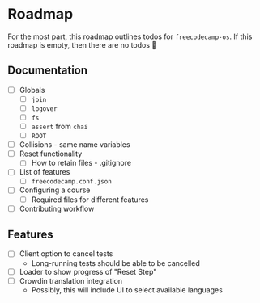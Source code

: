 # Roadmap

For the most part, this roadmap outlines todos for `freecodecamp-os`. If this roadmap is empty, then there are no todos 🎉

## Documentation

- [ ] Globals
  - [ ] `join`
  - [ ] `logover`
  - [ ] `fs`
  - [ ] `assert` from `chai`
  - [ ] `ROOT`
- [ ] Collisions - same name variables
- [ ] Reset functionality
  - [ ] How to retain files - .gitignore
- [ ] List of features
  - [ ] `freecodecamp.conf.json`
- [ ] Configuring a course
  - [ ] Required files for different features
- [ ] Contributing workflow

## Features

- [ ] Client option to cancel tests
  - Long-running tests should be able to be cancelled
- [ ] Loader to show progress of "Reset Step"
- [ ] Crowdin translation integration
  - Possibly, this will include UI to select available languages
